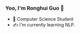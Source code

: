### Yoo, I'm Ronghui Guo 👋

- 🍻 Computer Science Student
- ✍️ I'm currently learning NLP.

<!-- - [![github](https://img.shields.io/badge/github-snowdreams1006-brightgreen.svg)](https://github.com/snowdreams1006) -->
<!-- - https://img.shields.io/badge/Amazon%20Prime-00A8E1?style=for-the-badge&logo=netflix&logoColor=white -->
<!-- - [![](https://img.shields.io/badge/Amazon%20Prime-00A8E1?style=for-the-badge&logo=netflix&logoColor=white)](https://github.com/RonghuiGuo) -->



